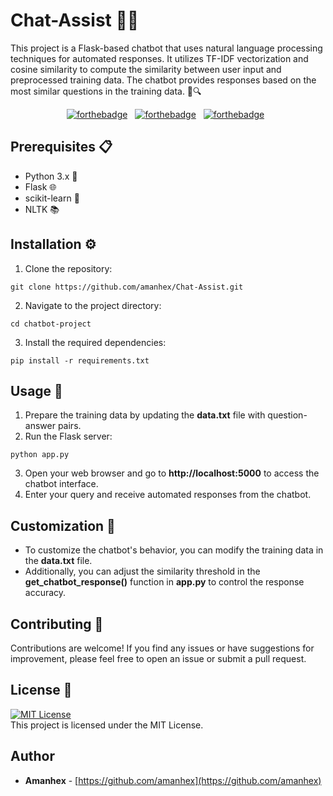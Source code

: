 # Chat-Assist 👥🤖

This project is a Flask-based chatbot that uses natural language processing techniques for automated responses. 
It utilizes TF-IDF vectorization and cosine similarity to compute the similarity between user input and preprocessed training data. 
The chatbot provides responses based on the most similar questions in the training data. 💬🔍

<center>

[![forthebadge](https://forthebadge.com/images/badges/built-by-developers.svg)](https://forthebadge.com) &nbsp;
[![forthebadge](https://forthebadge.com/images/badges/open-source.svg)](https://forthebadge.com) &nbsp;
[![forthebadge](https://forthebadge.com/images/badges/check-it-out.svg)](https://forthebadge.com) &nbsp;

</center>

## Prerequisites 📋

- Python 3.x 🐍
- Flask 🌐
- scikit-learn 🧠
- NLTK 📚

## Installation ⚙️

1. Clone the repository:
```
git clone https://github.com/amanhex/Chat-Assist.git
```
2. Navigate to the project directory:
```
cd chatbot-project
```
3. Install the required dependencies:
```
pip install -r requirements.txt
```

## Usage 🚀

1. Prepare the training data by updating the **data.txt** file with question-answer pairs.
2. Run the Flask server:
```
python app.py
```
3. Open your web browser and go to **http://localhost:5000** to access the chatbot interface.
4. Enter your query and receive automated responses from the chatbot.

## Customization 🎨

- To customize the chatbot's behavior, you can modify the training data in the **data.txt** file.
- Additionally, you can adjust the similarity threshold in the **get_chatbot_response()** function in **app.py** to control the response accuracy.

## Contributing 🤝

Contributions are welcome! If you find any issues or have suggestions for improvement, please feel free to open an issue or submit a pull request.

## License 📄

[![MIT License](https://img.shields.io/badge/License-MIT-green.svg)](https://choosealicense.com/licenses/mit/) <br />
This project is licensed under the MIT License.

## Author

- **Amanhex** - [https://github.com/amanhex](https://github.com/amanhex)
